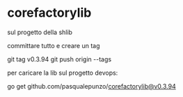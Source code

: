 # corefactorylib

sul progetto della shlib 

committare tutto e creare un tag

git tag v0.3.94
git push origin --tags

 

 

per caricare la lib sul progetto devops:

go get github.com/pasqualepunzo/corefactorylib@v0.3.94